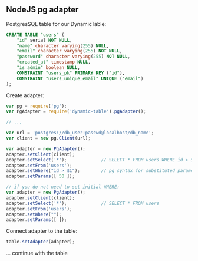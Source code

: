 NodeJS pg adapter
-----------------

PostgresSQL table for our DynamicTable:

```sql
CREATE TABLE "users" (
    "id" serial NOT NULL,
    "name" character varying(255) NULL,
    "email" character varying(255) NOT NULL,
    "password" character varying(255) NOT NULL,
    "created_at" timestamp NULL,
    "is_admin" boolean NULL,
    CONSTRAINT "users_pk" PRIMARY KEY ("id"),
    CONSTRAINT "users_unique_email" UNIQUE ("email")
);
```

Create adapter:

```javascript
var pg = require('pg');
var PgAdapter = require('dynamic-table').pgAdapter();

// ...

var url = 'postgres://db_user:passwd@localhost/db_name';
var client = new pg.Client(url);

var adapter = new PgAdapter();
adapter.setClient(client);
adapter.setSelect('*');             // SELECT * FROM users WHERE id > 50
adapter.setFrom('users');
adapter.setWhere("id > $1");        // pg syntax for substituted parameters
adapter.setParams([ 50 ]);

// if you do not need to set initial WHERE:
var adapter = new PgAdapter();
adapter.setClient(client);
adapter.setSelect('*');             // SELECT * FROM users
adapter.setFrom('users');
adapter.setWhere("");
adapter.setParams([ ]);
```

Connect adapter to the table:

```javascript
table.setAdapter(adapter);
```

... continue with the table
